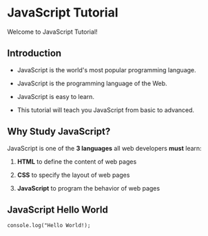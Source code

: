 # JavaScript Tutorial
Welcome to JavaScript Tutorial!
## Introduction
- JavaScript is the world's most popular programming language.

- JavaScript is the programming language of the Web.

- JavaScript is easy to learn.

- This tutorial will teach you JavaScript from basic to advanced.
## Why Study JavaScript?
JavaScript is one of the **3 languages** all web developers **must** learn:

   1. **HTML** to define the content of web pages

   2. **CSS** to specify the layout of web pages

   3. **JavaScript** to program the behavior of web pages
## JavaScript Hello World
```
console.log("Hello World!);
```
